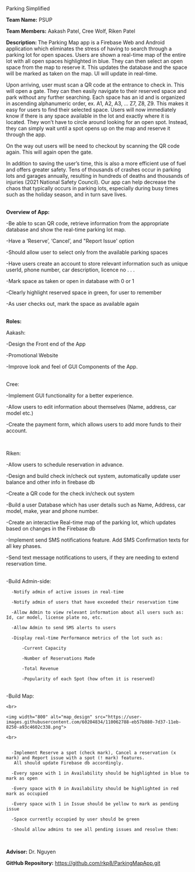 Parking Simplified
<br>

<b>Team Name:</b> 
PSUP
<br>

<b>Team Members:</b>
Aakash Patel, Cree Wolf, Riken Patel
<br>

<b>Description: </b>
The Parking Map app is a Firebase Web and Android application which eliminates the stress of having to search through a parking lot for open spaces. Users are shown a real-time map of the entire lot with all open spaces highlighted in blue. They can then select an open space from the map to reserve it. This updates the database and the space will be marked as taken on the map. UI will update in real-time. 

Upon arriving, user must scan a QR code at the entrance to check in. This will open a gate. They can then easily navigate to their reserved space and park without any further searching. Each space has an id and is organized in ascending alphanumeric order, ex. A1, A2, A3, ... Z7, Z8, Z9. This makes it easy for users to find their selected space. Users will now immediately know if there is any space available in the lot and exactly where it is located. They won’t have to circle around looking for an open spot. Instead, they can simply wait until a spot opens up on the map and reserve it through the app. 

On the way out users will be need to checkout by scanning the QR code again. This will again open the gate.  

In addition to saving the user’s time, this is also a more efficient use of fuel and offers greater safety. Tens of thousands of crashes occur in parking lots and garages annually, resulting in hundreds of deaths and thousands of injuries (2021 National Safety Council). Our app can help decrease the chaos that typically occurs in parking lots, especially during busy times such as the holiday season, and in turn save lives.
<br>
<br>

<b>Overview of App:</b>

-Be able to scan QR code, retrieve information from the appropriate database and show the real-time parking lot map.

-Have a ‘Reserve’, ‘Cancel’, and "Report Issue' option  

-Should allow user to select only from the available parking spaces

-Have users create an account to store relevant information such as unique userId, phone number, car description, licence no . . .   

-Mark space as taken or open in database with 0 or 1 

-Clearly highlight reserved space in green, for user to remember

 -As user checks out, mark the space as available again
<br>
<br>

<b>Roles:</b>
<br>

Aakash:

 -Design the Front end of the App
 
 -Promotional Website
 
 -Improve look and feel of GUI Components of the App.
 
<br>
Cree:

 -Implement GUI functionality for a better experience.
  
 -Allow users to edit information about themselves (Name, address, car model etc.)
 
 -Create the payment form, which allows users to add more funds to their account.
 
 

<br>

Riken:

   -Allow users to schedule reservation in advance.

   -Design and build check in/check out system, automatically update user balance and other info in firebase db

   -Create a QR code for the check in/check out system

   -Build a user Database which has user details such as Name, Address, car model, make, year and phone number.

   -Create an interactive Real-time map of the parking lot, which updates based on changes in the Firebase db

   -Implement send SMS notifications feature. Add SMS Confirmation texts for all key phases.

   -Send text message notifications to users, if they are needing to extend reservation time.

   <br>
   -Build Admin-side:

      -Notify admin of active issues in real-time

      -Notify admin of users that have exceeded their reservation time

      -Allow Admin to view relevant information about all users such as: Id, car model, license plate no, etc. 

      -Allow Admin to send SMS alerts to users

      -Display real-time Performance metrics of the lot such as:

          -Current Capacity

          -Number of Reservations Made

          -Total Revenue

          -Popularity of each Spot (how often it is reserved)
   <br>
   -Build Map:

    <br>

    <img width="800" alt="map_design" src="https://user-images.githubusercontent.com/60204834/110062788-eb57b880-7d37-11eb-8250-a93c4602c338.png">

    <br>


      -Implement Reserve a spot (check mark), Cancel a reservation (x mark) and Report issue with a spot (! mark) features. 
       All should update Firebase db accordingly.

      -Every space with 1 in Availability should be highlighted in blue to mark as open

      -Every space with 0 in Availability should be highlighted in red mark as occupied 

      -Every space with 1 in Issue should be yellow to mark as pending issue

      -Space currently occupied by user should be green

      -Should allow admins to see all pending issues and resolve them:


 <br>

<b>Advisor:</b> Dr. Nguyen
<br>

<b>GitHub Repository:</b> https://github.com/rkp8/ParkingMapApp.git
